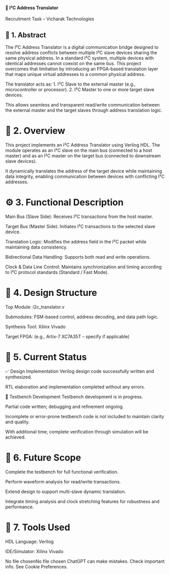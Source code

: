 #### 🧠  I²C Address Translator
Recruitment Task – Vicharak Technologies

## 🧾 1. Abstract
The I²C Address Translator is a digital communication bridge designed to resolve address conflicts between multiple I²C slave devices sharing the same physical address.
In a standard I²C system, multiple devices with identical addresses cannot coexist on the same bus.
This project overcomes that limitation by introducing an FPGA-based translation layer that maps unique virtual addresses to a common physical address.

The translator acts as:
      1. I²C Slave to the external master (e.g., microcontroller or processor).
      2. I²C Master to one or more target slave devices.

This allows seamless and transparent read/write communication between the external master and the target slaves through address translation logic.

# 🧩 2. Overview
This project implements an I²C Address Translator using Verilog HDL.
The module operates as an I²C slave on the main bus (connected to a host master) and as an I²C master on the target bus (connected to downstream slave devices).

It dynamically translates the address of the target device while maintaining data integrity, enabling communication between devices with conflicting I²C addresses.

# ⚙️ 3. Functional Description
Main Bus (Slave Side): Receives I²C transactions from the host master.

Target Bus (Master Side): Initiates I²C transactions to the selected slave device.

Translation Logic: Modifies the address field in the I²C packet while maintaining data consistency.

Bidirectional Data Handling: Supports both read and write operations.

Clock & Data Line Control: Maintains synchronization and timing according to I²C protocol standards (Standard / Fast Mode).

# 🧱 4. Design Structure
Top Module: i2c_translator.v

Submodules: FSM-based control, address decoding, and data path logic.

Synthesis Tool: Xilinx Vivado

Target FPGA: (e.g., Artix-7 XC7A35T – specify if applicable)

# 🧩 5. Current Status
✅ Design Implementation
Verilog design code successfully written and synthesized.

RTL elaboration and implementation completed without any errors.

🧪 Testbench Development
Testbench development is in progress.

Partial code written; debugging and refinement ongoing.

Incomplete or error-prone testbench code is not included to maintain clarity and quality.

With additional time, complete verification through simulation will be achieved.

# 🔮 6. Future Scope
Complete the testbench for full functional verification.

Perform waveform analysis for read/write transactions.

Extend design to support multi-slave dynamic translation.

Integrate timing analysis and clock stretching features for robustness and performance.

# 🧰 7. Tools Used
HDL Language: Verilog

IDE/Simulator: Xilinx Vivado





No file chosenNo file chosen
ChatGPT can make mistakes. Check important info. See Cookie Preferences.

